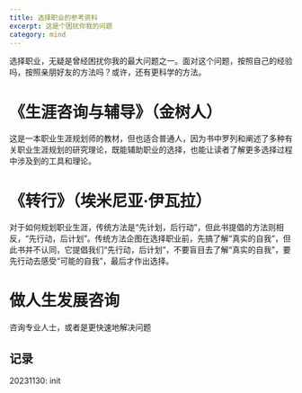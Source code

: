 ```yaml
---
title: 选择职业的参考资料
excerpt: 这是个困扰你我的问题
category: mind
---
```




选择职业，无疑是曾经困扰你我的最大问题之一。面对这个问题，按照自己的经验吗，按照亲朋好友的方法吗？或许，还有更科学的方法。



# 《生涯咨询与辅导》（金树人）

这是一本职业生涯规划师的教材，但也适合普通人，因为书中罗列和阐述了多种有关职业生涯规划的研究理论，既能辅助职业的选择，也能让读者了解更多选择过程中涉及到的工具和理论。



# 《转行》（埃米尼亚·伊瓦拉）

对于如何规划职业生涯，传统方法是“先计划，后行动”，但此书提倡的方法则相反，“先行动，后计划”。传统方法企图在选择职业前，先搞了解“真实的自我”，但此书并不认同，它提倡我们“先行动，后计划”，不要盲目去了解“真实的自我”，要先行动去感受“可能的自我”，最后才作出选择。



 # 做人生发展咨询

咨询专业人士，或者是更快速地解决问题



## 记录

20231130: init